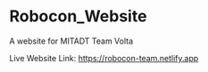 # Robocon_Website
A website for MITADT Team Volta

Live Website Link:
https://robocon-team.netlify.app
